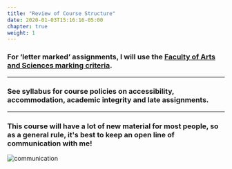 ```yaml
---
title: "Review of Course Structure"
date: 2020-01-03T15:16:16-05:00
chapter: true
weight: 1
---
```


### For ‘letter marked’ assignments, I will use the [Faculty of Arts and Sciences marking criteria](https://teaching.artsci.utoronto.ca/teachinginas/academichandbook-jitreminders/#finalcourse).

---

### See syllabus for course policies on accessibility, accommodation, academic integrity and late assignments.

---
### This course will have a lot of new material for most people, so as a general rule, it's best to keep an open line of communication with me!

![communication](https://media.giphy.com/media/3oEjHNubH09VO6F5m0/giphy.gif)
